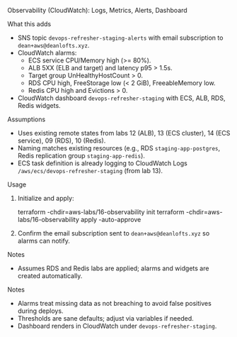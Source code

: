 Observability (CloudWatch): Logs, Metrics, Alerts, Dashboard

What this adds

- SNS topic `devops-refresher-staging-alerts` with email subscription to `dean+aws@deanlofts.xyz`.
- CloudWatch alarms:
  - ECS service CPU/Memory high (>= 80%).
  - ALB 5XX (ELB and target) and latency p95 > 1.5s.
  - Target group UnHealthyHostCount > 0.
  - RDS CPU high, FreeStorage low (< 2 GiB), FreeableMemory low.
  - Redis CPU high and Evictions > 0.
- CloudWatch dashboard `devops-refresher-staging` with ECS, ALB, RDS, Redis widgets.

Assumptions

- Uses existing remote states from labs 12 (ALB), 13 (ECS cluster), 14 (ECS service), 09 (RDS), 10 (Redis).
- Naming matches existing resources (e.g., RDS `staging-app-postgres`, Redis replication group `staging-app-redis`).
- ECS task definition is already logging to CloudWatch Logs `/aws/ecs/devops-refresher-staging` (from lab 13).

Usage

1. Initialize and apply:

   terraform -chdir=aws-labs/16-observability init
   terraform -chdir=aws-labs/16-observability apply -auto-approve

2. Confirm the email subscription sent to `dean+aws@deanlofts.xyz` so alarms can notify.

Notes

- Assumes RDS and Redis labs are applied; alarms and widgets are created automatically.

Notes

- Alarms treat missing data as not breaching to avoid false positives during deploys.
- Thresholds are sane defaults; adjust via variables if needed.
- Dashboard renders in CloudWatch under `devops-refresher-staging`.
